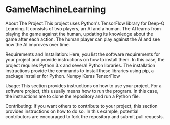 # GameMachineLearning
About The Project:This project uses Python's TensorFlow library for Deep-Q Learning. It consists of two players, an AI and a human. The AI learns from playing the game against the human, updating its knowledge about the game after each action. The human player can play against the AI and see how the AI improves over time.

Requirements and Installation: Here, you list the software requirements for your project and provide instructions on how to install them. In this case, the project requires Python 3.x and several Python libraries. The installation instructions provide the commands to install these libraries using pip, a package installer for Python.
Numpy
Keras
TensorFlow

Usage: This section provides instructions on how to use your project. For a software project, this usually means how to run the program. In this case, the instructions are to clone the repository and run a Python file.

Contributing: If you want others to contribute to your project, this section provides instructions on how to do so. In this example, potential contributors are encouraged to fork the repository and submit pull requests.

